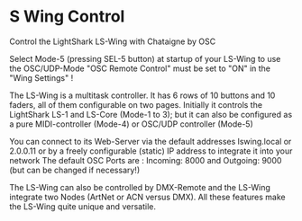 # S Wing Control
Control the LightShark LS-Wing with Chataigne by OSC

Select Mode-5 (pressing SEL-5 button) at startup of your LS-Wing to use the OSC/UDP-Mode
"OSC Remote Control" must be set to "ON" in the "Wing Settings" !

The LS-Wing is a multitask controller. It has 6 rows of 10 buttons and 10 faders, all of them configurable on two pages.
Initially it controls the LightShark LS-1 and LS-Core (Mode-1 to 3); but it can also be configured as a pure MIDI-controller (Mode-4) or OSC/UDP controller (Mode-5)

You can connect to its Web-Server via the default addresses lswing.local or 2.0.0.11 or by a freely configurable (static) IP address to integrate it into your network
The default OSC Ports are :
Incoming: 8000 and Outgoing: 9000 (but can be changed if necessary!)

The LS-Wing can also be controlled by DMX-Remote and the LS-Wing integrate two Nodes (ArtNet or ACN versus DMX).
All these features make the LS-Wing quite unique and versatile.  
